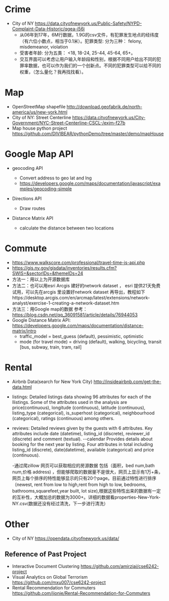 # Crime
- City of NY https://data.cityofnewyork.us/Public-Safety/NYPD-Complaint-Data-Historic/qgea-i56i
  - 从06年到17年，6M行数据，1.9G的csv文件，有犯罪发生地点的经纬度（有六位小数点，相当于0.1米）。犯罪类型:  分为三种： felony, misdemeanor, violation
  - 受害者年龄: 分为五类： <18, 18-24, 25-44, 45-64, 65+。
  - 交互界面可以考虑让用户输入年龄段和性别，根据不同用户给出不同的犯罪率数据，也可以作为我们的一个创新点。不同的犯罪类型可以给不同的权重，（怎么量化？我再找找看）。


# Map
- OpenStreetMap shapefile http://download.geofabrik.de/north-america/us/new-york.html
- City of NY: Street Centerline https://data.cityofnewyork.us/City-Government/NYC-Street-Centerline-CSCL-/exjm-f27b
- Map house python project https://github.com/DIVIBEAR/pythonDemo/tree/master/demo/mapHouse

# Google Map API
- geocoding API
  - Convert address to geo lat and lng
  - https://developers.google.com/maps/documentation/javascript/examples/geocoding-simple
- Directions API
  - Draw routes
  
- Distance Matrix API
  - calculate the distance between two locations



# Commute
- https://www.walkscore.com/professional/travel-time-js-api.php
- https://gis.ny.gov/gisdata/inventories/results.cfm?SWIS=&sectorIDs=&themeIDs=24
- 方法一：用以上为开源数据库
- 方法二：也可以用esri Arcgis 建好的network dataset ， esri 提供21天免费试用，可以先在arcgis 里设置好network dataset 再导出，教程如下https://desktop.arcgis.com/en/arcmap/latest/extensions/network-analyst/exercise-1-creating-a-network-dataset.htm
- 方法三：用Google map的数据 参考：https://blog.csdn.net/qq_36091581/article/details/76944053
- Google Distance Matrix API: https://developers.google.com/maps/documentation/distance-matrix/intro
  - traffic_model = best_guess (default), pessimistic, optimistic
  - mode (for travel mode) = driving (default), walking, bicycling, transit \[bus, subway, train, tram, rail]

# Rental
- Airbnb Data(search for New York City)
  http://insideairbnb.com/get-the-data.html
- listings:
Detailed listings data showing 96 attributes for each of the llistings. Some of the attributes used in the analysis are price(continuous), longitude (continuous), latitude (continuous), listing_type (categorical), is_superhost (categorical), neighbourhood (categorical), ratings (continuous) among others.
- reviews:
Detailed reviews given by the guests with 6 attributes. Key attributes include date (datetime), listing_id (discrete), reviewer_id (discrete) and comment (textual).
--calendar
Provides details about booking for the next year by listing. Four attributes in total including listing_id (discrete), date(datetime), available (categorical) and price (continuous).

  -通过爬zillow 网页可以获取相应的房源数据 包括（面积，bed num,bath num,价格 address) ，但能够爬取的数据量不是很大，网页上显示有1万+条，网页上每个排序的特性能够显示的只有20个page。目前通过特性进行排序（newest, rent from low to high,rent from high to low, bedrooms, bathrooms,squarefeet,year built, lot size),根据这些特性出来的数据有一定的互补性，大概加总的数据为3000+。详细的数据看properties-New-York-NY.csv(数据还没有经过清洗，下一步进行清洗）



# Other
- City of NY https://opendata.cityofnewyork.us/data/

## Reference of Past Project
- Interactive Document Clustering https://github.com/amirziai/cse6242-project
- Visual Analytics on Global Terrorism https://github.com/mxu007/cse6242-project
- Rental Recommendation for Commuters https://github.com/jionie/Rental-Recommendation-for-Commuters
